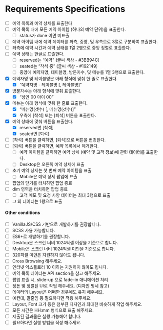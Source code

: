 # Requirements Specifications

- [ ] 예약 목록과 예약 상세를 표출한다
- [ ] 예약 목록 내에 모든 예약 아이템 (하나의 예약 단위)을 표출한다.
  - [ ] status가 done 이면 미표출
- [ ] 예약 아이템 내에 예약 데이터를 좌측, 중앙, 및 우측으로 3열로 구분하여 표출한다.
- [ ] 좌측에 예약 시간과 예약 상태를 1열 2행으로 중앙 정렬로 표출한다.
- [ ] 예약 상태는 한글로 표출한다.
  - [ ] reserved는 “예약" (글씨 색상 - #3BB94C)
  - [ ] seated는 “착석 중” (글씨 색상 - #162149)
  - [ ] 중앙에 예약자명, 테이블명, 방문자수, 및 메뉴를 1열 3행으로 표출한다.
- [x] 예약자명 및 테이블명은 아래 형식에 맞춰 한 줄로 표출한다.
  - [x] “예약자명 - 테이블명 [, 테이블명]”
- [x] 방문자수는 아래 형식에 맞춰 표출한다.
  - [x] “성인 00 아이 00”
- [x] 메뉴는 아래 형식에 맞춰 한 줄로 표출한다.
  - [x] “메뉴명(갯수) [, 메뉴명(갯수)]”
  - [x] 우측에 [착석] 또는 [퇴석] 버튼을 표출한다.
- [x] 예약 상태에 맞춰 버튼을 표출한다.
  - [x] reserved면 [착석]
  - [x] seated면 [퇴석]
- [ ] [착석] 버튼을 클릭하면, [퇴석]으로 버튼을 변경한다.
- [ ] [퇴석] 버튼을 클릭하면, 예약 목록에서 제거한다.
  - [ ] 예약 아이템을 클릭하면 예약 상세 (예약 및 고객 정보)에 관련 데이터를 표출한다.
  - [ ] Desktop은 오른쪽 예약 상세에 표출
- [ ] 초기 예약 상세는 첫 번째 예약 아이템을 표출
  - [ ] Mobile은 예약 상세 팝업에 표출
- [ ] 팝업의 닫기를 터치하면 팝업 종료
- [ ] dim 영역을 터치하면 팝업 종료
  - [ ] 고객 메모 및 요청 사항 데이터는 최대 3행으로 표출
- [ ] 그 외 데이터는 1행으로 표출

#### Other conditions

- [ ] VanillaJS/CSS 기반으로 개발하기를 권장합니다.
- [ ] SCSS 사용 가능합니다.
- [ ] ES6+로 개발하기를 권장합니다.
- [ ] Desktop은 스크린 너비 1024픽셀 이상을 기준으로 합니다.
- [ ] Mobile은 스크린 너비 1024픽셀 미만을 기준으로 합니다.
- [ ] 320픽셀 미만은 지원하지 않아도 됩니다.
- [ ] Cross Browsing 해주세요.
- [ ] 인터넷 익스플로러 10 이하는 지원하지 않아도 됩니다.
- [ ] 예약 목록 데이터는 API section을 참고 해주세요.
- [ ] 팝업 표출 시, slide-up 으로 fade-in 애니메이션 처리
- [ ] 정돈 및 정렬된 UI로 작업 해주세요. (디자인 명세 참고)
- [ ] 데이터의 Layout은 어떠한 경우에도 유지 해주세요.
- [ ] 예컨대, 말줄임 등 필요하다면 적용 해주세요.
- [ ] Layout, Font 크기 등은 첨부된 디자인과 최대한 비슷하게 작업 해주세요.
- [ ] 모든 시간은 HH:mm 형식으로 표출 해주세요.
- [ ] 제출된 결과물은 실행 가능해야 합니다.
- [ ] 필요하다면 실행 방법을 작성 해주세요.

